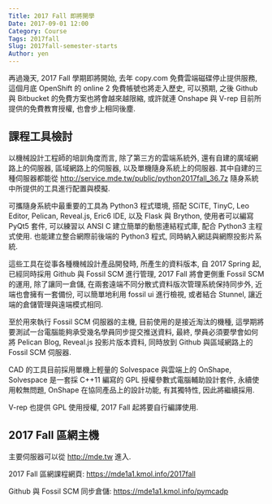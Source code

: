 ```yaml
---
Title: 2017 Fall 即將開學
Date: 2017-09-01 12:00
Category: Course
Tags: 2017fall
Slug: 2017fall-semester-starts
Author: yen
---
```


再過幾天, 2017 Fall 學期即將開始, 去年 copy.com 免費雲端磁碟停止提供服務, 這個月底 OpenShift 的 online 2 免費帳號也將走入歷史, 可以預期, 之後 Github 與 Bitbucket 的免費方案也將會越來越限縮, 或許就連 Onshape 與 V-rep 目前所提供的免費教育授權, 也會步上相同後塵.

<!-- PELICAN_END_SUMMARY -->

課程工具檢討
---

以機械設計工程師的培訓角度而言, 除了第三方的雲端系統外, 還有自建的廣域網路上的伺服器, 區域網路上的伺服器, 以及單機隨身系統上的伺服器. 其中自建的三種伺服器都能從 <a href="http://service.mde.tw/public/python2017fall_36.7z">http://service.mde.tw/public/python2017fall_36.7z</a> 隨身系統中所提供的工具進行配置與模擬.

可攜隨身系統中最重要的工具為 Python3 程式環境, 搭配 SCiTE, TinyC, Leo Editor, Pelican, Reveal.js, Eric6 IDE, 以及 Flask 與 Brython, 使用者可以編寫 PyQt5 套件, 可以練習以 ANSI C 建立簡單的動態連結程式庫, 配合 Python3 主程式使用. 也能建立整合網際前後端的 Python3 程式, 同時納入網誌與網際投影片系統.

這些工具在從事各種機械設計產品開發時, 所產生的資料版本, 自 2017 Spring 起, 已經同時採用 Github 與 Fossil SCM 進行管理, 2017 Fall 將會更側重 Fossil SCM 的運用, 除了讓同一倉儲, 在兩套遠端不同分散式資料版次管理系統保持同步外, 近端也會擁有一套備份, 可以簡單地利用 fossil ui 進行檢視, 或者結合 Stunnel, 讓近端的倉儲管理與遠端模式相同.

至於用來執行 Fossil SCM 伺服器的主機, 目前使用的是接近淘汰的機種, 這學期將要測試一台電腦能夠承受幾名學員同步提交推送資料,  最終, 學員必須要學會如何將 Pelican Blog, Reveal.js 投影片版本資料, 同時放到 Github 與區域網路上的 Fossil SCM 伺服器.

CAD 的工具目前採用單機上輕量的 Solvespace 與雲端上的 OnShape, Solvespace 是一套採 C++11 編寫的 GPL 授權參數式電腦輔助設計套件, 永續使用較無問題, OnShape 在協同產品上的設計功能, 有其獨特性, 因此將繼續採用.

V-rep 也提供 GPL 使用授權, 2017 Fall 起將要自行編譯使用.

2017 Fall 區網主機
---

主要伺服器可以從 <a href="http://mde.tw">http://mde.tw</a> 進入.

2017 Fall 區網課程網頁: <a href="https://mde1a1.kmol.info/2017fall">https://mde1a1.kmol.info/2017fall</a>

Github 與 Fossil SCM 同步倉儲: <a href="https://mde1a1.kmol.info/pymcadp">https://mde1a1.kmol.info/pymcadp</a>